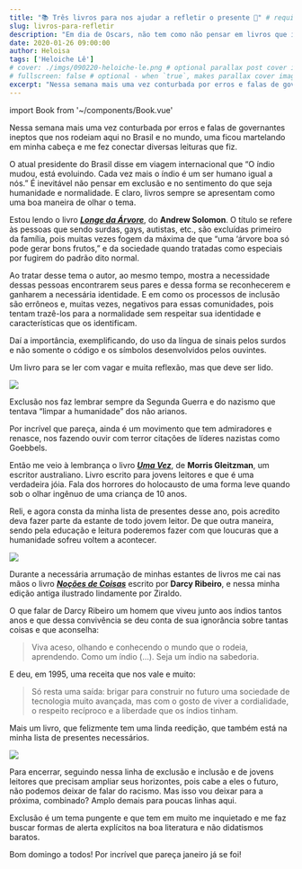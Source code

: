 ```yaml
---
title: "📚 Três livros para nos ajudar a refletir o presente 🤔" # required
slug: livros-para-refletir
description: "Em dia de Oscars, não tem como não pensar em livros que inspiraram grandes filmes; temos os livros que são adaptados para o cinema e também os filmes que nos motivam a fazer leituras: ou do livro que os originou, ou de temas que ele trata." 
date: 2020-01-26 09:00:00 
author: Heloisa
tags: ['Heloiche Lê'] 
# cover: ./imgs/090220-heloiche-le.png # optional parallax post cover image
# fullscreen: false # optional - when `true`, makes parallax cover image take up full viewport height
excerpt: "Nessa semana mais uma vez conturbada por erros e falas de governantes ineptos que nos rodeiam aqui no Brasil e no mundo, uma ficou martelando em minha cabeça e me fez conectar diversas leituras que fiz." # optional
---
```

import Book from '~/components/Book.vue'

Nessa semana mais uma vez conturbada por erros e falas de governantes ineptos que nos rodeiam aqui no Brasil e no mundo, uma ficou martelando em minha cabeça e me fez conectar diversas leituras que fiz.

O atual presidente do Brasil disse em viagem internacional que “O índio mudou, está evoluindo. Cada vez mais o índio é um ser humano igual a nós.”
É inevitável não pensar em exclusão e no sentimento do que seja humanidade e normalidade. E claro, livros sempre se apresentam como uma boa maneira de olhar o tema.

Estou lendo o livro **_[Longe da Árvore](https://amzn.to/37Djoux)_**, do **Andrew Solomon**. O título se refere às pessoas que sendo surdas, gays, autistas, etc., são excluídas primeiro da família, pois muitas vezes fogem da máxima de que “uma ‘árvore boa só pode gerar bons frutos,” e da sociedade quando tratadas como especiais por fugirem do padrão dito normal.

Ao tratar desse tema o autor, ao mesmo tempo, mostra a necessidade dessas pessoas encontrarem seus pares e dessa forma se reconhecerem e ganharem a necessária identidade. E em como os processos de inclusão são errôneos e, muitas vezes, negativos para essas comunidades, pois tentam trazê-los para a normalidade sem respeitar sua identidade e características que os identificam.

Daí a importância, exemplificando, do uso da língua de sinais pelos surdos e não somente o código e os símbolos desenvolvidos pelos ouvintes.

Um livro para se ler com vagar e muita reflexão, mas que deve ser lido.

<book title="Longe da Árvore: Pais, filhos e a busca da identidade" author="Andrew Solomon" link="https://amzn.to/37Djoux">
<a href="https://www.amazon.com.br/Longe-%C3%A1rvore-filhos-busca-identidade-ebook/dp/B00FEGT8QC/ref=as_li_ss_il?ie=UTF8&linkCode=li3&tag=heloiche-20&linkId=b542cf38ecf399259a12a2dbc9ad695d&language=pt_BR" target="_blank"><img border="0" src="//ws-na.amazon-adsystem.com/widgets/q?_encoding=UTF8&ASIN=B00FEGT8QC&Format=_SL250_&ID=AsinImage&MarketPlace=BR&ServiceVersion=20070822&WS=1&tag=heloiche-20&language=pt_BR" ></a>
</book>

Exclusão nos faz lembrar sempre da Segunda Guerra e do nazismo que tentava “limpar a humanidade” dos não arianos.

Por incrível que pareça, ainda é um movimento que tem admiradores e renasce, nos fazendo ouvir com terror citações de líderes nazistas como Goebbels.

Então me veio à lembrança o livro **_[Uma Vez](https://amzn.to/2NYWaqK)_**, de **Morris Gleitzman**, um escritor australiano. Livro escrito para jovens leitores e que é uma verdadeira jóia. Fala dos horrores do holocausto de uma forma leve quando sob o olhar ingênuo de uma criança de 10 anos.

Reli, e agora consta da minha lista de presentes desse ano, pois acredito deva fazer parte da estante de todo jovem leitor. De que outra maneira, sendo pela educação e leitura poderemos fazer com que loucuras que a humanidade sofreu voltem a acontecer.

<book title="Uma vez" author="Morris Gleitzman" link="https://amzn.to/2NYWaqK">
<a href="https://www.amazon.com.br/Uma-vez-Morris-Gleitzman/dp/8577533646/ref=as_li_ss_il?ie=UTF8&linkCode=li3&tag=heloiche-20&linkId=f4ea3c7d60f642606f767dc8b319dbb0&language=pt_BR" target="_blank"><img border="0" src="//ws-na.amazon-adsystem.com/widgets/q?_encoding=UTF8&ASIN=8577533646&Format=_SL250_&ID=AsinImage&MarketPlace=BR&ServiceVersion=20070822&WS=1&tag=heloiche-20&language=pt_BR" ></a>
</book>


Durante a necessária arrumação de minhas estantes de livros me cai nas mãos  o livro **_[Noções de Coisas](https://amzn.to/30TZetk)_** escrito por **Darcy Ribeiro**, e nessa minha edição antiga ilustrado lindamente por Ziraldo.

O que falar de Darcy Ribeiro um homem que viveu junto aos índios tantos anos e que dessa convivência se deu conta de sua ignorância sobre tantas coisas e que aconselha:

> Viva aceso, olhando e conhecendo o mundo que o rodeia, aprendendo. Como um índio (…). Seja um índio na sabedoria.

E deu, em 1995, uma receita que nos vale e muito:

> Só resta uma saída: brigar para construir no futuro uma sociedade de tecnologia muito avançada, mas com o gosto de viver a cordialidade, o respeito recíproco e a liberdade que os índios tinham.

Mais um livro, que felizmente tem uma linda reedição, que também está na minha lista de presentes necessários.

<book title="Noções de Coisas" author="Darcy Ribeiro" link="https://amzn.to/30TZetk">
<a href="https://www.amazon.com.br/No%C3%A7%C3%B5es-Coisas-V%C3%A1rios-Autores/dp/8526021044/ref=as_li_ss_il?__mk_pt_BR=%C3%85M%C3%85%C5%BD%C3%95%C3%91&keywords=nocoes+de+coisas+darcy&qid=1580003567&s=books&sr=1-1&linkCode=li3&tag=heloiche-20&linkId=92cd26f4aaac44bc7486338047bca464&language=pt_BR" target="_blank"><img border="0" src="//ws-na.amazon-adsystem.com/widgets/q?_encoding=UTF8&ASIN=8526021044&Format=_SL250_&ID=AsinImage&MarketPlace=BR&ServiceVersion=20070822&WS=1&tag=heloiche-20&language=pt_BR" ></a>
</book>

Para encerrar, seguindo nessa linha de exclusão e inclusão e de jovens leitores que precisam ampliar seus horizontes, pois cabe a eles o futuro, não podemos deixar de falar do racismo.  Mas isso vou deixar para a próxima, combinado? Amplo demais para poucas linhas aqui.

Exclusão é um tema pungente e que tem em muito me inquietado e me faz buscar formas de alerta explícitos na boa literatura e não didatismos baratos.

Bom domingo a todos! Por incrível que pareça janeiro já se foi!
